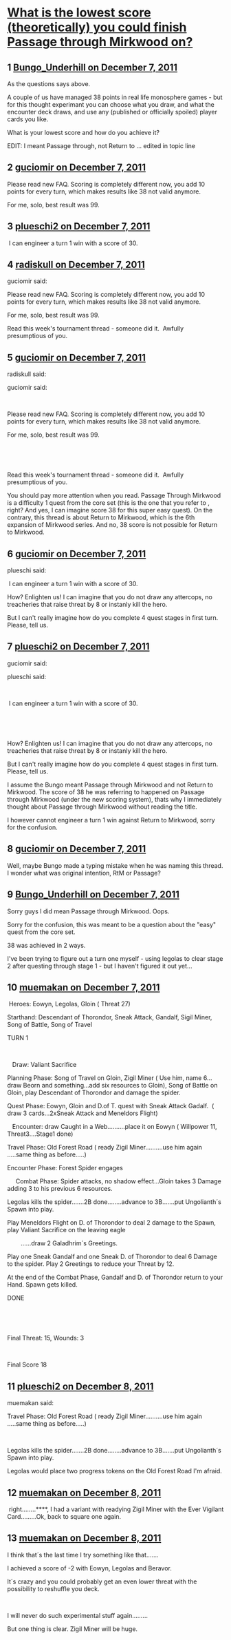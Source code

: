 # [What is the lowest score (theoretically) you could finish Passage through Mirkwood on?](https://community.fantasyflightgames.com/topic/57264-what-is-the-lowest-score-theoretically-you-could-finish-passage-through-mirkwood-on/)

## 1 [Bungo_Underhill on December 7, 2011](https://community.fantasyflightgames.com/topic/57264-what-is-the-lowest-score-theoretically-you-could-finish-passage-through-mirkwood-on/?do=findComment&comment=564985)

As the questions says above.

A couple of us have managed 38 points in real life monosphere games - but for this thought experimant you can choose what you draw, and what the encounter deck draws, and use any (published or officially spoiled) player cards you like.

What is your lowest score and how do you achieve it?

EDIT: I meant Passage through, not Return to ... edited in topic line

## 2 [guciomir on December 7, 2011](https://community.fantasyflightgames.com/topic/57264-what-is-the-lowest-score-theoretically-you-could-finish-passage-through-mirkwood-on/?do=findComment&comment=565035)

Please read new FAQ. Scoring is completely different now, you add 10 points for every turn, which makes results like 38 not valid anymore.

For me, solo, best result was 99.

## 3 [plueschi2 on December 7, 2011](https://community.fantasyflightgames.com/topic/57264-what-is-the-lowest-score-theoretically-you-could-finish-passage-through-mirkwood-on/?do=findComment&comment=565038)

 I can engineer a turn 1 win with a score of 30.

## 4 [radiskull on December 7, 2011](https://community.fantasyflightgames.com/topic/57264-what-is-the-lowest-score-theoretically-you-could-finish-passage-through-mirkwood-on/?do=findComment&comment=565051)

guciomir said:

Please read new FAQ. Scoring is completely different now, you add 10 points for every turn, which makes results like 38 not valid anymore.

For me, solo, best result was 99.



Read this week's tournament thread - someone did it.  Awfully presumptious of you.

## 5 [guciomir on December 7, 2011](https://community.fantasyflightgames.com/topic/57264-what-is-the-lowest-score-theoretically-you-could-finish-passage-through-mirkwood-on/?do=findComment&comment=565062)

radiskull said:

guciomir said:

 

Please read new FAQ. Scoring is completely different now, you add 10 points for every turn, which makes results like 38 not valid anymore.

For me, solo, best result was 99.

 

 

Read this week's tournament thread - someone did it.  Awfully presumptious of you.



You should pay more attention when you read. Passage Through Mirkwood is a difficulty 1 quest from the core set (this is the one that you refer to , right? And yes, I can imagine score 38 for this super easy quest). On the contrary, this thread is about Return to Mirkwood, which is the 6th expansion of Mirkwood series. And no, 38 score is not possible for Return to Mirkwood.

## 6 [guciomir on December 7, 2011](https://community.fantasyflightgames.com/topic/57264-what-is-the-lowest-score-theoretically-you-could-finish-passage-through-mirkwood-on/?do=findComment&comment=565064)

plueschi said:

 I can engineer a turn 1 win with a score of 30.



How? Enlighten us! I can imagine that you do not draw any attercops, no treacheries that raise threat by 8 or instanly kill the hero.

But I can't really imagine how do you complete 4 quest stages in first turn. Please, tell us.

## 7 [plueschi2 on December 7, 2011](https://community.fantasyflightgames.com/topic/57264-what-is-the-lowest-score-theoretically-you-could-finish-passage-through-mirkwood-on/?do=findComment&comment=565068)

guciomir said:

plueschi said:

 

 I can engineer a turn 1 win with a score of 30.

 

 

How? Enlighten us! I can imagine that you do not draw any attercops, no treacheries that raise threat by 8 or instanly kill the hero.

But I can't really imagine how do you complete 4 quest stages in first turn. Please, tell us.



I assume the Bungo meant Passage through Mirkwood and not Return to Mirkwood. The score of 38 he was referring to happened on Passage through Mirkwood (under the new scoring system), thats why I immediately thought about Passage through Mirkwood without reading the title.

I however cannot engineer a turn 1 win against Return to Mirkwood, sorry for the confusion.

## 8 [guciomir on December 7, 2011](https://community.fantasyflightgames.com/topic/57264-what-is-the-lowest-score-theoretically-you-could-finish-passage-through-mirkwood-on/?do=findComment&comment=565073)

Well, maybe Bungo made a typing mistake when he was naming this thread. I wonder what was original intention, RtM or Passage?

## 9 [Bungo_Underhill on December 7, 2011](https://community.fantasyflightgames.com/topic/57264-what-is-the-lowest-score-theoretically-you-could-finish-passage-through-mirkwood-on/?do=findComment&comment=565172)

Sorry guys I did mean Passage through Mirkwood. Oops.

Sorry for the confusion, this was meant to be a question about the "easy" quest from the core set.

38 was achieved in 2 ways.

I've been trying to figure out a turn one myself - using legolas to clear stage 2 after questing through stage 1 - but I haven't figured it out yet...

## 10 [muemakan on December 7, 2011](https://community.fantasyflightgames.com/topic/57264-what-is-the-lowest-score-theoretically-you-could-finish-passage-through-mirkwood-on/?do=findComment&comment=565231)

 Heroes: Eowyn, Legolas, Gloin ( Threat 27)

Starthand: Descendant of Thorondor, Sneak Attack, Gandalf, Sigil Miner, Song of Battle, Song of Travel

TURN 1

 

   Draw: Valiant Sacrifice

Planning Phase: Song of Travel on Gloin, Zigil Miner ( Use him, name 6…draw Beorn and something…add six resources to Gloin), Song of Battle on Gloin, play Descendant of Thorondor and damage the spider.

Quest Phase: Eowyn, Gloin and D.of T. quest with Sneak Attack Gadalf.  ( draw 3 cards…2xSneak Attack and Meneldors Flight)

   Encounter: draw Caught in a Web……….place it on Eowyn ( Willpower 11, Threat3….Stage1 done)

Travel Phase: Old Forest Road ( ready Zigil Miner……….use him again …..same thing as before…..)

Encounter Phase: Forest Spider engages

     Combat Phase: Spider attacks, no shadow effect…Gloin takes 3 Damage adding 3 to his previous 6 resources.

Legolas kills the spider…….2B done……..advance to 3B…….put Ungolianth´s Spawn into play.

Play Meneldors Flight on D. of Thorondor to deal 2 damage to the Spawn, play Valiant Sacrifice on the leaving eagle

        ……draw 2 Galadhrim´s Greetings.

Play one Sneak Gandalf and one Sneak D. of Thorondor to deal 6 Damage to the spider. Play 2 Greetings to reduce your Threat by 12.

At the end of the Combat Phase, Gandalf and D. of Thorondor return to your Hand. Spawn gets killed. 

DONE

 

 

Final Threat: 15, Wounds: 3

 

Final Score 18

## 11 [plueschi2 on December 8, 2011](https://community.fantasyflightgames.com/topic/57264-what-is-the-lowest-score-theoretically-you-could-finish-passage-through-mirkwood-on/?do=findComment&comment=565244)

muemakan said:

Travel Phase: Old Forest Road ( ready Zigil Miner……….use him again …..same thing as before…..)

 

Legolas kills the spider…….2B done……..advance to 3B…….put Ungolianth´s Spawn into play.



Legolas would place two progress tokens on the Old Forest Road I'm afraid.

## 12 [muemakan on December 8, 2011](https://community.fantasyflightgames.com/topic/57264-what-is-the-lowest-score-theoretically-you-could-finish-passage-through-mirkwood-on/?do=findComment&comment=565301)

 right........****, I had a variant with readying Zigil Miner with the Ever Vigilant Card.........Ok, back to square one again.

## 13 [muemakan on December 8, 2011](https://community.fantasyflightgames.com/topic/57264-what-is-the-lowest-score-theoretically-you-could-finish-passage-through-mirkwood-on/?do=findComment&comment=565527)

I think that´s the last time I try something like that.......

I achieved a score of -2 with Eowyn, Legolas and Beravor.

It´s crazy and you could probably get an even lower threat with the possibility to reshuffle you deck.

 

I will never do such experimental stuff again.........

But one thing is clear. Zigil Miner will be huge.

